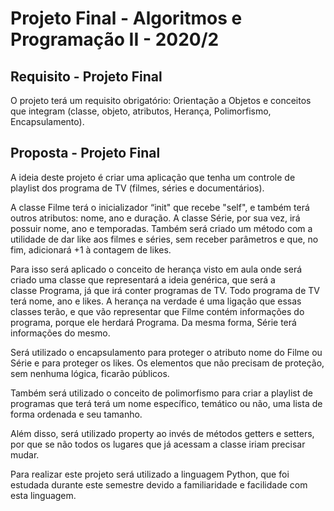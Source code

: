 # Projeto Final - Algoritmos e Programação II - 2020/2

## Requisito - Projeto Final
O projeto terá um requisito obrigatório: Orientação a Objetos e conceitos que integram (classe, objeto, atributos, Herança, Polimorfismo, Encapsulamento).

## Proposta - Projeto Final
A ideia deste projeto é criar uma aplicação que tenha um controle de playlist dos programa de TV (filmes, séries e documentários).

A classe Filme terá o inicializador “init" que recebe "self", e também terá outros atributos: nome, ano e duração. A classe Série, por sua vez, irá possuir nome, ano e temporadas. Também será criado um método com a utilidade de dar like aos filmes e séries, sem receber parâmetros e que, no fim, adicionará +1 à contagem de likes.

Para isso será aplicado o conceito de herança visto em aula onde será criado uma classe que representará a ideia genérica, que será a classe Programa, já que irá conter programas de TV. Todo programa de TV terá nome, ano e likes. A herança na verdade é uma ligação que essas classes terão, e que vão representar que Filme contém informações do programa, porque ele herdará Programa. Da mesma forma, Série terá informações do mesmo.

Será utilizado o encapsulamento para proteger o atributo nome do Filme ou Série e para proteger os likes. Os elementos que não precisam de proteção, sem nenhuma lógica, ficarão públicos.

Também será utilizado o conceito de polimorfismo para criar a playlist de programas que terá terá um nome específico, temático ou não, uma lista de forma ordenada e seu tamanho.

Além disso, será utilizado property ao invés de métodos getters e setters, por que se não todos os lugares que já acessam a classe iriam precisar mudar.

Para realizar este projeto será utilizado a linguagem Python, que foi estudada durante este semestre devido a familiaridade e facilidade com esta linguagem. 
